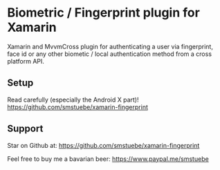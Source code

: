 # Biometric / Fingerprint plugin for Xamarin

Xamarin and MvvmCross plugin for authenticating a user via fingerprint, face id or any other biometic / local authentication method from a cross platform API.

## Setup

Read carefully (especially the Android X part)! https://github.com/smstuebe/xamarin-fingerprint

## Support

Star on Github at: https://github.com/smstuebe/xamarin-fingerprint

Feel free to buy me a bavarian beer: https://www.paypal.me/smstuebe